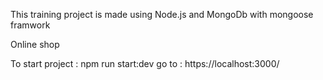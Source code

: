 
This training project is made using Node.js and MongoDb with mongoose framwork

Online shop

To start project : 
npm run start:dev
go to : https://localhost:3000/